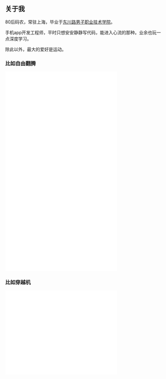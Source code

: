 ## 关于我

80后码农，常驻上海，毕业于[东川路男子职业技术学院](https://www.bilibili.com/video/BV1Mx411Z7Ye?from=search&seid=6030858326565241243)。 

手机app开发工程师，平时只想安安静静写代码，能进入心流的那种。业余也玩一点深度学习。

除此以外，最大的爱好是运动。

### 比如自由翻腾

<iframe src="//player.bilibili.com/player.html?aid=288042069&bvid=BV15f4y1i7rh&cid=265439331&page=1" width="360" height="640" scrolling="no" border="0" frameborder="no" framespacing="0" allowfullscreen="true"> </iframe>

### 比如穿越机
<iframe src="//player.bilibili.com/player.html?aid=585579288&bvid=BV1jz4y1C7a2&cid=265487481&page=1" width="360" height="270" scrolling="no" border="0" frameborder="no" framespacing="0" allowfullscreen="true"> </iframe>